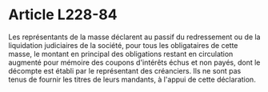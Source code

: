 # Article L228-84

Les représentants de la masse déclarent au passif du redressement ou de la liquidation judiciaires de la société, pour tous les obligataires de cette masse, le montant en principal des obligations restant en circulation augmenté pour mémoire des coupons d'intérêts échus et non payés, dont le décompte est établi par le représentant des créanciers. Ils ne sont pas tenus de fournir les titres de leurs mandants, à l'appui de cette déclaration.